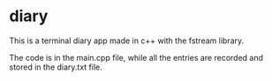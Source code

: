 # diary

This is a terminal diary app made in c++ with the fstream library.

The code is in the main.cpp file, while all the entries are recorded and stored in the diary.txt file.
